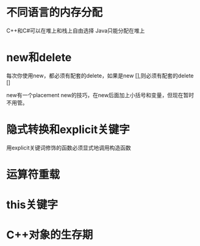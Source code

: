 # 不同语言的内存分配
C++和C#可以在堆上和栈上自由选择
Java只能分配在堆上

# new和delete
每次你使用new，都必须有配套的delete，如果是new [],则必须有配套的delete []

new有一个placement new的技巧，在new后面加上小括号和变量，但现在暂时不用管。

# 隐式转换和explicit关键字
用explicit关键词修饰的函数必须显式地调用构造函数

# 运算符重载

# this关键字

# C++对象的生存期